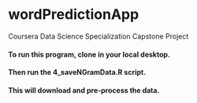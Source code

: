 # wordPredictionApp
Coursera Data Science Specialization Capstone Project

#### To run this program, clone in your local desktop.
#### Then run the 4_saveNGramData.R script.
#### This will download and pre-process the data.
